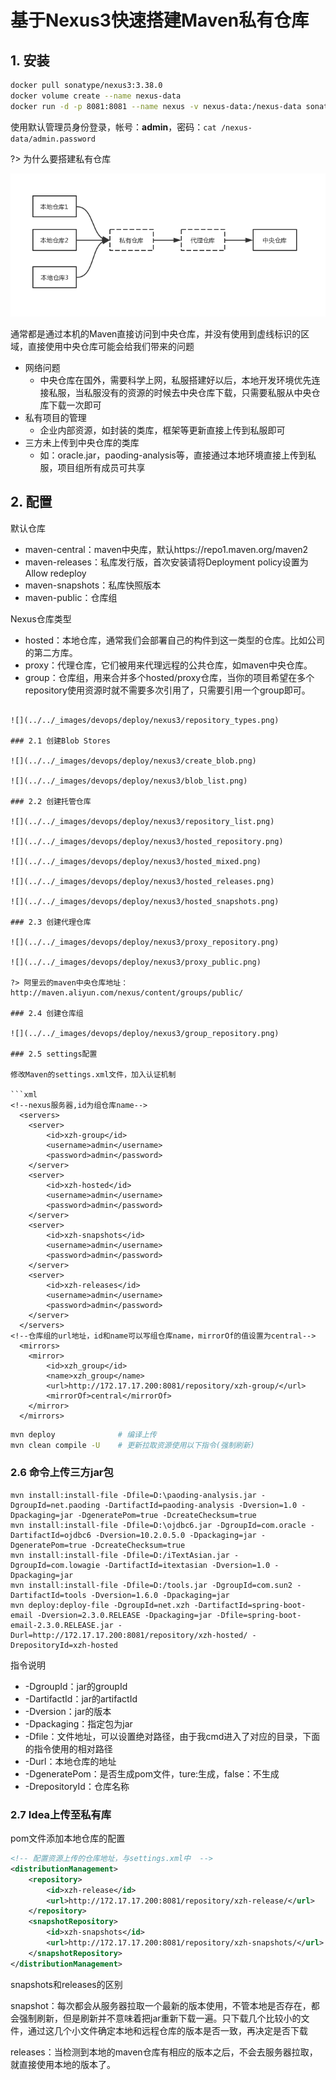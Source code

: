 
# 基于Nexus3快速搭建Maven私有仓库

## 1. 安装

```bash
docker pull sonatype/nexus3:3.38.0
docker volume create --name nexus-data
docker run -d -p 8081:8081 --name nexus -v nexus-data:/nexus-data sonatype/nexus3:3.38.0
```

使用默认管理员身份登录，帐号：**admin**，密码：`cat /nexus-data/admin.password`


?> 为什么要搭建私有仓库

![](../../_images/devops/deploy/nexus3/maven.png)

通常都是通过本机的Maven直接访问到中央仓库，并没有使用到虚线标识的区域，直接使用中央仓库可能会给我们带来的问题
- 网络问题
    - 中央仓库在国外，需要科学上网，私服搭建好以后，本地开发环境优先连接私服，当私服没有的资源的时候去中央仓库下载，只需要私服从中央仓库下载一次即可
- 私有项目的管理
    - 企业内部资源，如封装的类库，框架等更新直接上传到私服即可
- 三方未上传到中央仓库的类库
    - 如：oracle.jar，paoding-analysis等，直接通过本地环境直接上传到私服，项目组所有成员可共享

## 2. 配置


默认仓库
- maven-central：maven中央库，默认https://repo1.maven.org/maven2
- maven-releases：私库发行版，首次安装请将Deployment policy设置为Allow redeploy
- maven-snapshots：私库快照版本
- maven-public：仓库组

Nexus仓库类型
- hosted：本地仓库，通常我们会部署自己的构件到这一类型的仓库。比如公司的第二方库。
- proxy：代理仓库，它们被用来代理远程的公共仓库，如maven中央仓库。
- group：仓库组，用来合并多个hosted/proxy仓库，当你的项目希望在多个repository使用资源时就不需要多次引用了，只需要引用一个group即可。
```

![](../../_images/devops/deploy/nexus3/repository_types.png)

### 2.1 创建Blob Stores

![](../../_images/devops/deploy/nexus3/create_blob.png)

![](../../_images/devops/deploy/nexus3/blob_list.png)

### 2.2 创建托管仓库

![](../../_images/devops/deploy/nexus3/repository_list.png)

![](../../_images/devops/deploy/nexus3/hosted_repository.png)

![](../../_images/devops/deploy/nexus3/hosted_mixed.png)

![](../../_images/devops/deploy/nexus3/hosted_releases.png)

![](../../_images/devops/deploy/nexus3/hosted_snapshots.png)

### 2.3 创建代理仓库

![](../../_images/devops/deploy/nexus3/proxy_repository.png)

![](../../_images/devops/deploy/nexus3/proxy_public.png)

?> 阿里云的maven中央仓库地址：http://maven.aliyun.com/nexus/content/groups/public/

### 2.4 创建仓库组

![](../../_images/devops/deploy/nexus3/group_repository.png)

### 2.5 settings配置

修改Maven的settings.xml文件，加入认证机制

```xml
<!--nexus服务器,id为组仓库name-->
  <servers>  
    <server>  
        <id>xzh-group</id>  
        <username>admin</username>  
        <password>admin</password>  
    </server>
    <server>  
        <id>xzh-hosted</id>  
        <username>admin</username>  
        <password>admin</password>  
    </server>
    <server>  
        <id>xzh-snapshots</id>  
        <username>admin</username>  
        <password>admin</password>  
    </server>
    <server>  
        <id>xzh-releases</id>  
        <username>admin</username>  
        <password>admin</password>  
    </server>   
  </servers>  
<!--仓库组的url地址，id和name可以写组仓库name，mirrorOf的值设置为central-->  
  <mirrors>     
    <mirror>  
        <id>xzh_group</id>  
        <name>xzh_group</name>  
        <url>http://172.17.17.200:8081/repository/xzh-group/</url>  
        <mirrorOf>central</mirrorOf>  
    </mirror>     
  </mirrors>
```

```bash
mvn deploy              # 编译上传
mvn clean compile -U    # 更新拉取资源使用以下指令(强制刷新)
```

### 2.6 命令上传三方jar包

```
mvn install:install-file -Dfile=D:\paoding-analysis.jar -DgroupId=net.paoding -DartifactId=paoding-analysis -Dversion=1.0 -Dpackaging=jar -DgeneratePom=true -DcreateChecksum=true 
mvn install:install-file -Dfile=D:\ojdbc6.jar -DgroupId=com.oracle -DartifactId=ojdbc6 -Dversion=10.2.0.5.0 -Dpackaging=jar -DgeneratePom=true -DcreateChecksum=true  
mvn install:install-file -Dfile=D:/iTextAsian.jar -DgroupId=com.lowagie -DartifactId=itextasian -Dversion=1.0 -Dpackaging=jar 
mvn install:install-file -Dfile=D:/tools.jar -DgroupId=com.sun2 -DartifactId=tools -Dversion=1.6.0 -Dpackaging=jar
mvn deploy:deploy-file -DgroupId=net.xzh -DartifactId=spring-boot-email -Dversion=2.3.0.RELEASE -Dpackaging=jar -Dfile=spring-boot-email-2.3.0.RELEASE.jar -Durl=http://172.17.17.200:8081/repository/xzh-hosted/ -DrepositoryId=xzh-hosted
```

指令说明
- -DgroupId：jar的groupId
- -DartifactId：jar的artifactId
- -Dversion：jar的版本
- -Dpackaging：指定包为jar
- -Dfile：文件地址，可以设置绝对路径，由于我cmd进入了对应的目录，下面的指令使用的相对路径
- -Durl：本地仓库的地址
- -DgeneratePom：是否生成pom文件，ture:生成，false：不生成
- -DrepositoryId：仓库名称


### 2.7 Idea上传至私有库

pom文件添加本地仓库的配置

```xml
<!-- 配置资源上传的仓库地址，与settings.xml中  -->
<distributionManagement>
    <repository>
        <id>xzh-release</id>
        <url>http://172.17.17.200:8081/repository/xzh-release/</url>
    </repository>
    <snapshotRepository>
        <id>xzh-snapshots</id>
        <url>http://172.17.17.200:8081/repository/xzh-snapshots/</url>
    </snapshotRepository>
</distributionManagement>
```

snapshots和releases的区别

snapshot：每次都会从服务器拉取一个最新的版本使用，不管本地是否存在，都会强制刷新，但是刷新并不意味着把jar重新下载一遍。只下载几个比较小的文件，通过这几个小文件确定本地和远程仓库的版本是否一致，再决定是否下载

releases：当检测到本地的maven仓库有相应的版本之后，不会去服务器拉取，就直接使用本地的版本了。